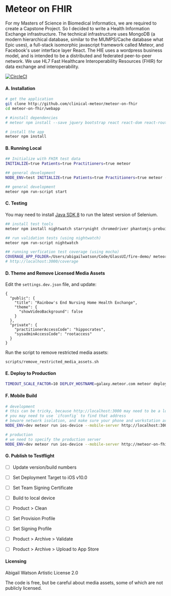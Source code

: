 # Meteor on FHIR 
For my Masters of Science in Biomedical Informatics, we are required to create a Capstone Project.  So I decided to write a Health Information Exchange infrastructure.  The technical infrastructure uses MongoDB (a modern hierarchical database, similar to the MUMPS/Cache database what Epic uses), a full-stack isomorphic javascript framework called Meteor, and Facebook's user interface layer React.  The HIE uses a wordpress business model, and is intended to be a distributed and federated peer-to-peer network.  We use HL7 Fast Healthcare Interoperability Resources (FHIR) for data exchange and interoperability.  

[![CircleCI](https://circleci.com/gh/clinical-meteor/meteor-on-fhir/tree/master.svg?style=svg)](https://circleci.com/gh/clinical-meteor/meteor-on-fhir/tree/master)  


#### A. Installation  

```sh
# get the application
git clone http://github.com/clinical-meteor/meteor-on-fhir
cd meteor-on-fhir/webapp

# #install dependencies
# meteor npm install --save jquery bootstrap react react-dom react-router react-bootstrap react-komposer react-router-bootstrap faker jquery-validation react-addons-css-transition-group react-addons-pure-render-mixin react-toolbox react-mixin faker react-highcharts eslint-plugin-react eslint-plugin-meteor eslint-config-eslint react-scroll-box

# install the app
meteor npm install
```


#### B. Running Local

```sh
## Initialize with FHIR test data
INITIALIZE=true Patients=true Practitioners=true meteor

## general development
NODE_ENV=test INITIALIZE=true Patients=true Practitioners=true meteor --settings settings.dev.json

## general development
meteor npm run-script start
```


#### C. Testing    
You may need to install [Java SDK 8](http://www.oracle.com/technetwork/java/javase/downloads/jdk8-downloads-2133151.html) to run the latest version of Selenium.

```sh
## install test tools
meteor npm install nightwatch starrynight chromedriver phantomjs-prebuilt selenium-standalone-jar

## run validation tests (using nightwatch)
meteor npm run-script nightwatch

## running verfication test coverage (using mocha)
COVERAGE_APP_FOLDER=/Users/abigailwatson/Code/GlassUI/fire-demo/ meteor npm run-script coverage
# http://localhost:3000/coverage
```

#### D. Theme and Remove Licensed Media Assets
Edit the `settings.dev.json` file, and update:
```
{
  "public": {
    "title": "Rainbow's End Nursing Home Health Exchange",
    "theme": {
      "showVideoBackground": false
    }
  },
  "private": {
    "practitionerAccessCode": "hippocrates",
    "sysadminAccessCode": "rootaccess"
  }
}
```

Run the script to remove restricted media assets:
```
scripts/remove_restricted_media_assets.sh
```

#### E. Deploy to Production  

```sh
TIMEOUT_SCALE_FACTOR=10 DEPLOY_HOSTNAME=galaxy.meteor.com meteor deploy meteor-on-fhir.meteorapp.com --settings settings.dev.json
```   


#### F. Mobile Build   

```sh
# development
# this can be tricky, because http://localhost:3000 may need to be a local IP address
# you may need to use `ifconfig` to find that address
# beware network isolation, and make sure your phone and workstation are on the same network
NODE_ENV=dev meteor run ios-device --mobile-server http://localhost:3000 --settings settings.dev.json

# production
# we need to specify the production server
NODE_ENV=dev meteor run ios-device --mobile-server http://meteor-on-fhir.meteorapp.com --settings settings.dev.json
```    

#### G. Publish to Testflight  

- [ ] Update version/build numbers
- [ ] Set Deployment Target to iOS v10.0
- [ ] Set Team Signing Certificate
- [ ] Build to local device
- [ ] Product > Clean
- [ ] Set Provision Profile
- [ ] Set Signing Profile
- [ ] Product > Archive > Validate
- [ ] Product > Archive > Upload to App Store


#### Licensing

Abigail Watson
Artistic License 2.0

The code is free, but be careful about media assets, some of which are not publicly licensed.  
